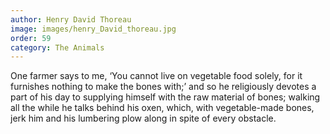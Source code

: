 ```yaml
---
author: Henry David Thoreau
image: images/henry_David_thoreau.jpg
order: 59
category: The Animals
---
```


One farmer says to me, ‘You cannot live on vegetable food solely, for it furnishes nothing to make the bones with;’ and so he religiously devotes a part of his day to supplying himself with the raw material of bones; walking all the while he talks behind his oxen, which, with vegetable-made bones, jerk him and his lumbering plow along in spite of every obstacle.
